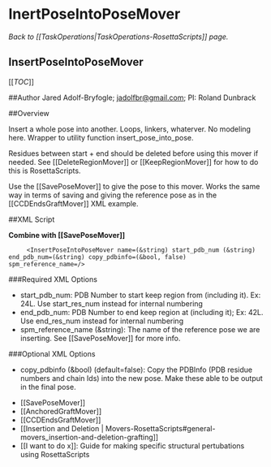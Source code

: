 # InertPoseIntoPoseMover
*Back to [[TaskOperations|TaskOperations-RosettaScripts]] page.*
## InsertPoseIntoPoseMover

[[_TOC_]]

##Author
Jared Adolf-Bryfogle; jadolfbr@gmail.com; 
PI: Roland Dunbrack

##Overview 

Insert a whole pose into another.  Loops, linkers, whaterver. No modeling here.  Wrapper to utility function insert_pose_into_pose.

Residues between start + end should be deleted before using this mover if needed.  See [[DeleteRegionMover]] or [[KeepRegionMover]] for how to do this is RosettaScripts.

Use the [[SavePoseMover]] to give the pose to this mover.  Works the same way in terms of saving and giving the reference pose as in the [[CCDEndsGraftMover]] XML example. 

##XML Script

**Combine with [[SavePoseMover]]**
```
     <InsertPoseIntoPoseMover name=(&string) start_pdb_num (&string) end_pdb_num=(&string) copy_pdbinfo=(&bool, false) spm_reference_name=/>
```

###Required XML Options
-   start\_pdb\_num: PDB Number to start keep region from (including it). Ex: 24L.  Use start\_res\_num instead for internal numbering 
-   end\_pdb\_num: PDB Number to end keep region at (including it); Ex: 42L. Use end\_res\_num instead for internal numbering
-   spm_reference_name (&string): The name of the reference pose we are inserting.  See [[SavePoseMover]] for more info.

###Optional XML Options
-   copy_pdbinfo (&bool) (default=false): Copy the PDBInfo (PDB residue numbers and chain Ids) into the new pose.  Make these able to be output in the final pose. 


* [[SavePoseMover]]
* [[AnchoredGraftMover]]
* [[CCDEndsGraftMover]]
* [[Insertion and Deletion | Movers-RosettaScripts#general-movers_insertion-and-deletion-grafting]]
* [[I want to do x]]: Guide for making specific structural pertubations using RosettaScripts